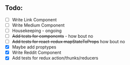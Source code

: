 ## Todo:  
- [ ] Write Link Component  
- [ ] Write Medium Component  
- [ ] Housekeeping - ongoing  
- [ ] ~~Add tests for components~~ - how bout no
- [ ] ~~Add tests for react-redux mapStateToProps~~ how bout no  
- [x] Maybe add proptypes  
- [x] Write Reddit Component  
- [x] Add tests for redux action/thunks/reducers  